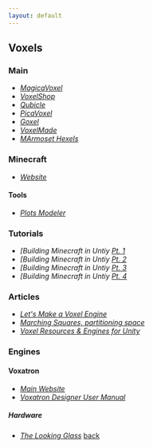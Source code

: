 ```yaml
---
layout: default
---
```


## Voxels

### Main

* _[MagicaVoxel](https://ephtracy.github.io/)_
* _[VoxelShop](https://blackflux.com/node/11)_
* _[Qubicle](http://www.minddesk.com/)_
* _[PicaVoxel](http://picavoxel.com/)_
* _[Goxel](https://guillaumechereau.github.io/goxel/)_
* _[VoxelMade](http://www.voxelmade.com/)_
* _[MArmoset Hexels](https://marmoset.co/hexels/)_

### Minecraft

* _[Website](https://minecraft.net/it-it/)_

#### Tools

* _[Plots Modeler](https://www.plotz.co.uk/)_

### Tutorials

* _[Building Minecraft in Untiy [Pt. 1](http://in2gpu.com/2014/07/27/build-minecraft-unity-part-1/)_
* _[Building Minecraft in Untiy [Pt. 2](http://in2gpu.com/2014/08/01/build-minecraft-in-unity-part-2-voxel-creation/)_
* _[Building Minecraft in Untiy [Pt. 3](http://in2gpu.com/2014/08/09/build-minecraft-unity-part-3/)_
* _[Building Minecraft in Untiy [Pt. 4](http://in2gpu.com/2014/08/25/build-minecraft-unity-part4-worldgen/)_

### Articles

* _[Let's Make a Voxel Engine](https://sites.google.com/site/letsmakeavoxelengine/home)_
* _[Marching Squares, partitioning space](https://catlikecoding.com/unity/tutorials/marching-squares/)_
* _[Voxel Resources & Engines for Unity](http://unitycoder.com/blog/2012/10/18/voxel-resources-engines-for-unity/)_

### Engines

#### Voxatron

* _[Main Website](https://www.lexaloffle.com/voxatron.php)_
* _[Voxatron Designer User Manual](https://www.lexaloffle.com/bbs/files/1/voxatron_manual_0.html)_

##### Hardware

* _[The Looking Glass](https://www.kickstarter.com/projects/lookingglass/the-looking-glass-a-holographic-display-for-3d-cre?ref=6wkyxa)_
[back](../)
